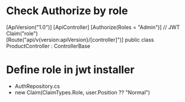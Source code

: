 # Check Authorize by role

[ApiVersion("1.0")]
[ApiController]
[Authorize(Roles = "Admin")] // JWT Claim("role")  
 [Route("api/v{version:apiVersion}/[controller]")]
public class ProductController : ControllerBase


# Define role in jwt installer

- AuthRepository.cs
- new Claim(ClaimTypes.Role, user.Position ?? "Normal")
